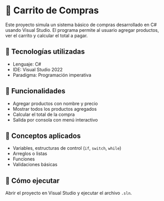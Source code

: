 # 🛒 Carrito de Compras

Este proyecto simula un sistema básico de compras desarrollado en C# usando Visual Studio. El programa permite al usuario agregar productos, ver el carrito y calcular el total a pagar.

## 🔧 Tecnologías utilizadas
- Lenguaje: C#
- IDE: Visual Studio 2022
- Paradigma: Programación imperativa

## 🧠 Funcionalidades
- Agregar productos con nombre y precio
- Mostrar todos los productos agregados
- Calcular el total de la compra
- Salida por consola con menú interactivo

## 📌 Conceptos aplicados
- Variables, estructuras de control (`if`, `switch`, `while`)
- Arreglos o listas
- Funciones
- Validaciones básicas

## 🚀 Cómo ejecutar
Abrir el proyecto en Visual Studio y ejecutar el archivo `.sln`.


